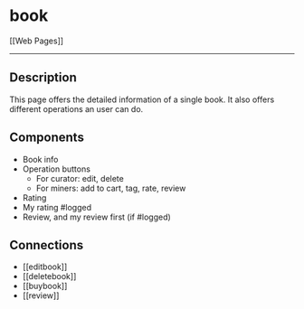 # book

[[Web Pages]]

---

## Description

This page offers the detailed information of a single book. It also offers different operations an user can do.

## Components

* Book info
* Operation buttons
    * For curator: edit, delete
    * For miners: add to cart, tag, rate, review
* Rating
* My rating #logged
* Review, and my review first (if #logged)

## Connections

* [[editbook]]
* [[deletebook]]
* [[buybook]]
* [[review]]
